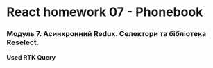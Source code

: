 # React homework 07 - Phonebook

### Модуль 7. Асинхронний Redux. Селектори та бібліотека Reselect.
**Used RTK Query**
